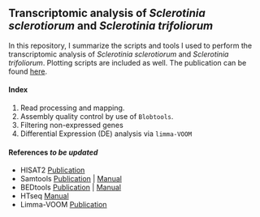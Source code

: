 ## Transcriptomic analysis of *Sclerotinia sclerotiorum* and *Sclerotinia trifoliorum*

In this repository, I summarize the scripts and tools I used to perform the transcriptomic analysis of *Sclerotinia sclerotiorum* and *Sclerotinia trifoliorum*. Plotting scripts are included as well. The publication can be found [here](https://doi.org/10.1101/2020.xx.xx.xxxxxx).

#### Index

01. Read processing and mapping.
02. Assembly quality control by use of `Blobtools`.
03. Filtering non-expressed genes
04. Differential Expression (DE) analysis via `limma-VOOM`

#### References *to be updated*

- HISAT2 [Publication](http://www.nature.com/articles/nmeth.3317)
- Samtools [Publication](https://academic.oup.com/bioinformatics/article/25/16/2078/204688) | [Manual](http://www.htslib.org/doc/)
- BEDtools [Publication](https://academic.oup.com/bioinformatics/article-lookup/doi/10.1093/bioinformatics/btq033) | [Manual](https://bedtools.readthedocs.io/en/latest/)
- HTseq [Manual](https://htseq.readthedocs.io/en/release_0.11.1/count.html)
- Limma-VOOM [Publication](https://f1000research.com/articles/5-1408)
